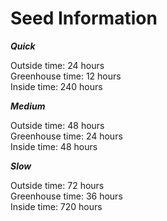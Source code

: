 # Seed Information

***Quick***

Outside time: 24 hours  
Greenhouse time: 12 hours  
Inside  time: 240 hours  

***Medium***

Outside time: 48 hours  
Greenhouse time: 24 hours  
Inside time: 48 hours  

***Slow***

Outside time: 72 hours  
Greenhouse time: 36 hours  
Inside time: 720 hours  
